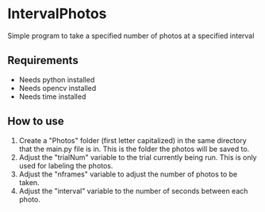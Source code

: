 # IntervalPhotos
Simple program to take a specified number of photos at a specified interval

## Requirements
- Needs python installed
- Needs opencv installed
- Needs time installed

## How to use
1. Create a "Photos" folder (first letter capitalized) in the same directory that the main.py file is in. This is the folder the photos will be saved to.
2. Adjust the "trialNum" variable to the trial currently being run. This is only used for labeling the photos.
3. Adjust the "nframes" variable to adjust the number of photos to be taken.
4. Adjust the "interval" variable to the number of seconds between each photo.
